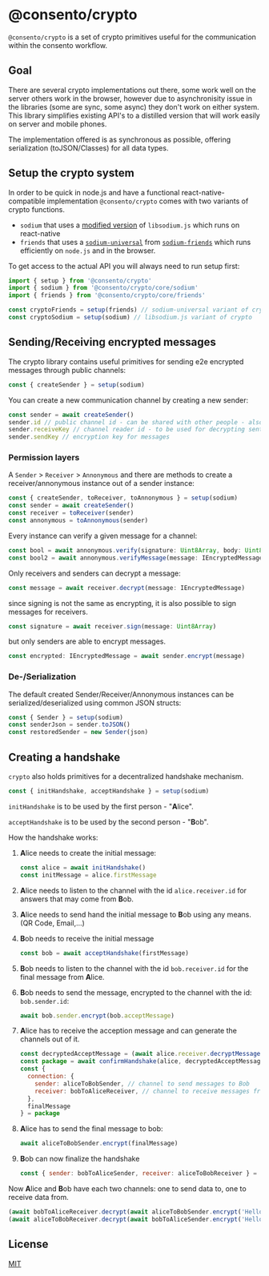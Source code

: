 # @consento/crypto

`@consento/crypto` is a set of crypto primitives useful for the communication within the
consento workflow.

## Goal

There are several crypto implementations out there, some work well on the server others work
in the browser, however due to asynchronisity issue in the libraries (some are sync, some async)
they don't work on either system. This library simplifies existing API's to a distilled
version that will work easily on server and mobile phones.

The implementation offered is as synchronous as possible, offering serialization (toJSON/Classes)
for all data types.

## Setup the crypto system

In order to be quick in node.js and have a functional react-native-compatible implementation
`@consento/crypto` comes with two variants of crypto functions.

- `sodium` that uses a [modified version](https://github.com/consento-org/libsodium.js) of `libsodium.js` which runs on react-native
- `friends` that uses a [`sodium-universal`](https://github.com/sodium-friends/sodium-universal) from [`sodium-friends`](https://github.com/sodium-friends) which runs efficiently on `node.js` and in the browser.

To get access to the actual API you will always need to run setup first:

```javascript
import { setup } from '@consento/crypto'
import { sodium } from '@consento/crypto/core/sodium'
import { friends } from '@consento/crypto/core/friends'

const cryptoFriends = setup(friends) // sodium-universal variant of crypto
const cryptoSodium = setup(sodium) // libsodium.js variant of crypto
```

## Sending/Receiving encrypted messages

The crypto library contains useful primitives for sending e2e encrypted
messages through public channels:


```javascript
const { createSender } = setup(sodium)
```

You can create a new communication channel by creating a new sender:

```javascript
const sender = await createSender()
sender.id // public channel id - can be shared with other people - also used to verify if a message was properly sent.
sender.receiveKey // channel reader id - to be used for decrypting sent messages
sender.sendKey // encryption key for messages
```

### Permission layers

A `Sender` &gt; `Receiver` &gt; `Annonymous` and there are methods to create a receiver/annonymous
instance out of a sender instance:

```javascript
const { createSender, toReceiver, toAnnonymous } = setup(sodium)
const sender = await createSender()
const receiver = toReceiver(sender)
const annonymous = toAnnonymous(sender)
```

Every instance can verify a given message for a channel:

```javascript
const bool = await annonymous.verify(signature: Uint8Array, body: Uint8Array)
const bool2 = await annonymous.verifyMessage(message: IEncryptedMessage)
```

Only receivers and senders can decrypt a message:

```javascript
const message = await receiver.decrypt(message: IEncryptedMessage)
```

since signing is not the same as encrypting, it is also possible to sign messages for receivers.

```javascript
const signature = await receiver.sign(message: Uint8Array)
```

but only senders are able to encrypt messages.

```javascript
const encrypted: IEncryptedMessage = await sender.encrypt(message)
```

### De-/Serialization

The default created Sender/Receiver/Annonymous instances can be serialized/deserialized
using common JSON structs:

```javascript
const { Sender } = setup(sodium)
const senderJson = sender.toJSON()
const restoredSender = new Sender(json)
```

## Creating a handshake

`crypto` also holds primitives for a decentralized handshake mechanism.

```javascript
const { initHandshake, acceptHandshake } = setup(sodium)
```

`initHandshake` is to be used by the first person - "**A**lice".

`acceptHandshake` is to be used by the second person - "**B**ob".

How the handshake works:

1. **A**lice needs to create the initial message:

    ```javascript
    const alice = await initHandshake()
    const initMessage = alice.firstMessage
    ```

2. **A**lice needs to listen to the channel with the id `alice.receiver.id` for answers that may come from **B**ob.
3. **A**lice needs to send hand the initial message to **B**ob using any means. (QR Code, Email,...)
4. **B**ob needs to receive the initial message

    ```javascript
    const bob = await acceptHandshake(firstMessage)
    ```

5. **B**ob needs to listen to the channel with the id `bob.receiver.id` for the final message from **A**lice.
6. **B**ob needs to send the message, encrypted to the channel with the id: `bob.sender.id`:

    ```javascript
    await bob.sender.encrypt(bob.acceptMessage)
    ```

7. **A**lice has to receive the acception message and can generate the channels out of it.

    ```javascript
    const decryptedAcceptMessage = (await alice.receiver.decryptMessage(acceptMessage)).body
    const package = await confirmHandshake(alice, decryptedAcceptMessage)
    const {
      connection: {
        sender: aliceToBobSender, // channel to send messages to Bob
        receiver: bobToAliceReceiver, // channel to receive messages from Bob
      },
      finalMessage
    } = package
    ```

8. **A**lice has to send the final message to bob:

    ```javascript
    await aliceToBobSender.encrypt(finalMessage)
    ```

9. **B**ob can now finalize the handshake

    ```javascript
    const { sender: bobToAliceSender, receiver: aliceToBobReceiver } = await bob.finalize(finalMessage)
    ```

Now **A**lice and **B**ob have each two channels: one to send data to, one to receive data from.

```javascript
(await bobToAliceReceiver.decrypt(await aliceToBobSender.encrypt('Hello Bob!')).body // Hello Bob!
(await aliceToBobReceiver.decrypt(await bobToAliceSender.encrypt('Hello Alice!'))).body // Hello Alice!
```

## License

[MIT](./LICENSE)
